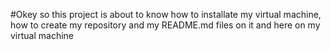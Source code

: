#Okey so this project is about to know how to installate my virtual machine, how to create my repository and my README.md files on it and here on my virtual machine
